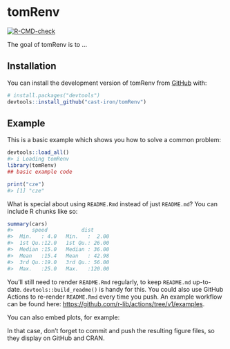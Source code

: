 
<!-- README.md is generated from README.Rmd. Please edit that file -->

# tomRenv

<!-- badges: start -->

[![R-CMD-check](https://github.com/cast-iron/tomRenv/workflows/R-CMD-check/badge.svg)](https://github.com/cast-iron/tomRenv/actions)
<!-- badges: end -->

The goal of tomRenv is to …

## Installation

You can install the development version of tomRenv from
[GitHub](https://github.com/) with:

``` r
# install.packages("devtools")
devtools::install_github("cast-iron/tomRenv")
```

## Example

This is a basic example which shows you how to solve a common problem:

``` r
devtools::load_all()
#> i Loading tomRenv
library(tomRenv)
## basic example code
```

``` r
print("cze")
#> [1] "cze"
```

What is special about using `README.Rmd` instead of just `README.md`?
You can include R chunks like so:

``` r
summary(cars)
#>      speed           dist       
#>  Min.   : 4.0   Min.   :  2.00  
#>  1st Qu.:12.0   1st Qu.: 26.00  
#>  Median :15.0   Median : 36.00  
#>  Mean   :15.4   Mean   : 42.98  
#>  3rd Qu.:19.0   3rd Qu.: 56.00  
#>  Max.   :25.0   Max.   :120.00
```

You’ll still need to render `README.Rmd` regularly, to keep `README.md`
up-to-date. `devtools::build_readme()` is handy for this. You could also
use GitHub Actions to re-render `README.Rmd` every time you push. An
example workflow can be found here:
<https://github.com/r-lib/actions/tree/v1/examples>.

You can also embed plots, for example:

In that case, don’t forget to commit and push the resulting figure
files, so they display on GitHub and CRAN.
